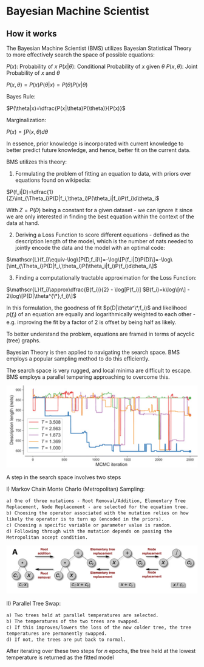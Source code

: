 # Bayesian Machine Scientist

## How it works

The Bayesian Machine Scientist (BMS) utilizes Bayesian Statistical Theory to more effectively search the space of possible equations:

$P(x):$ Probability of $x$
$P(x|\theta)$: Conditional Probability of $x$ given $\theta$
$P(x,\theta)$: Joint Probability of $x$ and $\theta$

$P(x,\theta)=P(x)P(\theta|x)=P(\theta)P(x|\theta)$

Bayes Rule:

$P(\theta|x)=\dfrac{P(x|\theta)P(\theta)}{P(x)}$

Marginalization:

$P(x)=\int P(x,\theta)d\theta$

In essence, prior knowledge is incorporated with current knowledge to better predict future knowledge, and hence, better fit on the current data.

BMS utilizes this theory:

1) Formulating the problem of fitting an equation to data, with priors over equations found on wikipedia:

$P(f_i|D)=\dfrac{1}{Z}\int_{\Theta_i}P(D|f_i,\theta_i)P(\theta_i|f_i)P(f_i)d\theta_i$

With $Z=P(D)$ being a constant for a given dataset - we can ignore it since we are only interested in finding the best equation within the context of the data at hand.

2) Deriving a Loss Function to score different equations - defined as the description length of the model, which is the number of nats needed to jointly encode the data and the model with an optimal code:

$\mathscr{L}(f_i)\equiv-\log\[P(D,f_i)\]=-\log\[P(f_i|D)P(D)\]=-\log\[\int_{\Theta_i}P(D|f_i,\theta_i)P(\theta_i|f_i)P(f_i)d\theta_i\]$

3) Finding a computationally tractable approximation for the Loss Function:

$\mathscr{L}(f_i)\approx\dfrac{B(f_i)}{2} - \log\[P(f_i)\]
$B(f_i)=k\log\[n\] - 2\log\[P(D|\theta^{\*},f_i)\]$

In this formulation, the goodness of fit $p(D|\theta^\*,f_i)$ and likelihood $p(f_i)$ of an equation are equally and logarithmically weighted to each other - e.g. improving the fit by a factor of 2 is offset by being half as likely.

To better understand the problem, equations are framed in terms of acyclic (tree) graphs.

Bayesian Theory is then applied to navigating the search space. BMS employs a popular sampling method to do this efficiently.

The search space is very rugged, and local minima are difficult to escape. BMS employs a parallel tempering approaching to overcome this.

![Comptuation Graph](img/BMSTempering.png)

A step in the search space involves two steps

I) Markov Chain Monte Charlo (Metropolitan) Sampling:

    a) One of three mutations - Root Removal/Addition, Elementary Tree Replacement, Node Replacement - are selected for the equation tree.
    b) Choosing the operator associated with the mutation relies on how likely the operator is to turn up (encoded in the priors).
    c) Choosing a specific variable or parameter value is random.
    d) Following through with the mutation depends on passing the Metropolitan accept condition.
    
![Comptuation Graph](img/BMSEquationTreeOps.png)

II) Parallel Tree Swap:

    a) Two trees held at parallel temperatures are selected.
    b) The temperatures of the two trees are swapped.
    c) If this improves/lowers the loss of the now colder tree, the tree temperatures are permanently swapped.
    d) If not, the trees are put back to normal.
    
After iterating over these two steps for $n$ epochs, the tree held at the lowest temperature is returned as the fitted model

